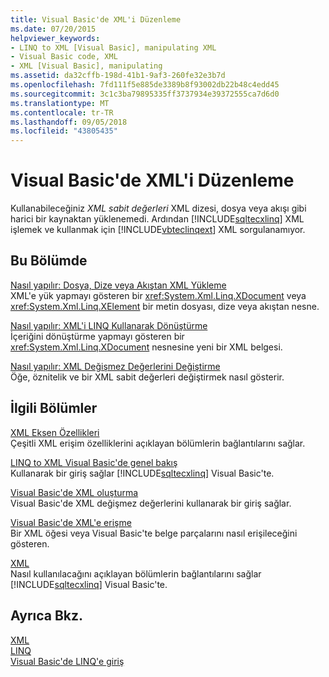```yaml
---
title: Visual Basic'de XML'i Düzenleme
ms.date: 07/20/2015
helpviewer_keywords:
- LINQ to XML [Visual Basic], manipulating XML
- Visual Basic code, XML
- XML [Visual Basic], manipulating
ms.assetid: da32cffb-198d-41b1-9af3-260fe32e3b7d
ms.openlocfilehash: 7fd111f5e885de3389b8f93002db22b48c4edd45
ms.sourcegitcommit: 3c1c3ba79895335ff3737934e39372555ca7d6d0
ms.translationtype: MT
ms.contentlocale: tr-TR
ms.lasthandoff: 09/05/2018
ms.locfileid: "43805435"
---
```

# <a name="manipulating-xml-in-visual-basic"></a>Visual Basic'de XML'i Düzenleme
Kullanabileceğiniz *XML sabit değerleri* XML dizesi, dosya veya akışı gibi harici bir kaynaktan yüklenemedi. Ardından [!INCLUDE[sqltecxlinq](~/includes/sqltecxlinq-md.md)] XML işlemek ve kullanmak için [!INCLUDE[vbteclinqext](~/includes/vbteclinqext-md.md)] XML sorgulanamıyor.  
  
## <a name="in-this-section"></a>Bu Bölümde  
 [Nasıl yapılır: Dosya, Dize veya Akıştan XML Yükleme](../../../../visual-basic/programming-guide/language-features/xml/how-to-load-xml-from-a-file-string-or-stream.md)  
 XML'e yük yapmayı gösteren bir <xref:System.Xml.Linq.XDocument> veya <xref:System.Xml.Linq.XElement> bir metin dosyası, dize veya akıştan nesne.  
  
 [Nasıl yapılır: XML'i LINQ Kullanarak Dönüştürme](../../../../visual-basic/programming-guide/language-features/xml/how-to-transform-xml-by-using-linq.md)  
 İçeriğini dönüştürme yapmayı gösteren bir <xref:System.Xml.Linq.XDocument> nesnesine yeni bir XML belgesi.  
  
 [Nasıl yapılır: XML Değişmez Değerlerini Değiştirme](../../../../visual-basic/programming-guide/language-features/xml/how-to-modify-xml-literals.md)  
 Öğe, öznitelik ve bir XML sabit değerleri değiştirmek nasıl gösterir.  
  
## <a name="related-sections"></a>İlgili Bölümler  
 [XML Eksen Özellikleri](../../../../visual-basic/language-reference/xml-axis/index.md)  
 Çeşitli XML erişim özelliklerini açıklayan bölümlerin bağlantılarını sağlar.  
  
 [LINQ to XML Visual Basic'de genel bakış](../../../../visual-basic/programming-guide/language-features/xml/overview-of-linq-to-xml.md)  
 Kullanarak bir giriş sağlar [!INCLUDE[sqltecxlinq](~/includes/sqltecxlinq-md.md)] Visual Basic'te.  
  
 [Visual Basic'de XML oluşturma](../../../../visual-basic/programming-guide/language-features/xml/creating-xml.md)  
 Visual Basic'de XML değişmez değerlerini kullanarak bir giriş sağlar.  
  
 [Visual Basic'de XML'e erişme](../../../../visual-basic/programming-guide/language-features/xml/accessing-xml.md)  
 Bir XML öğesi veya Visual Basic'te belge parçalarını nasıl erişileceğini gösteren.  
  
 [XML](../../../../visual-basic/programming-guide/language-features/xml/index.md)  
 Nasıl kullanılacağını açıklayan bölümlerin bağlantılarını sağlar [!INCLUDE[sqltecxlinq](~/includes/sqltecxlinq-md.md)] Visual Basic'te.  
  
## <a name="see-also"></a>Ayrıca Bkz.  
 [XML](../../../../visual-basic/programming-guide/language-features/xml/index.md)  
 [LINQ](../../../../visual-basic/programming-guide/language-features/linq/index.md)  
 [Visual Basic'de LINQ'e giriş](../../../../visual-basic/programming-guide/language-features/linq/introduction-to-linq.md)
